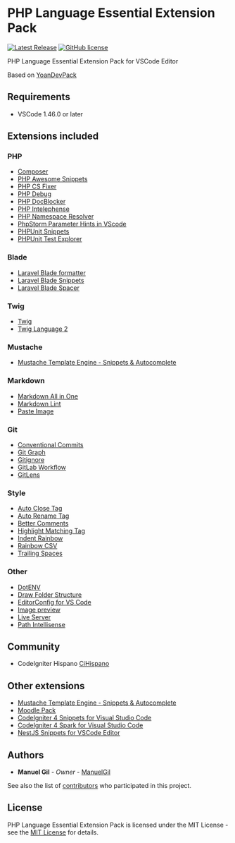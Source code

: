 # PHP Language Essential Extension Pack

[![Latest Release](https://img.shields.io/visual-studio-marketplace/v/imgildev.vscode-php-language-pack?style=flat&label=VS%20Marketplace&logo=visual-studio-code)](https://marketplace.visualstudio.com/items?itemName=imgildev.vscode-php-language-pack)
[![GitHub license](https://img.shields.io/github/license/ManuelGil/vscode-php-language-pack)]()

PHP Language Essential Extension Pack for VSCode Editor

Based on [YoanDevPack](https://marketplace.visualstudio.com/items?itemName=YoanBernabeu.yoandevpack)

## Requirements

- VSCode 1.46.0 or later

## Extensions included

### PHP

- [Composer](https://marketplace.visualstudio.com/items?itemName=devsense.composer-php-vscode)
- [PHP Awesome Snippets](https://marketplace.visualstudio.com/items?itemName=hakcorp.php-awesome-snippets)
- [PHP CS Fixer](https://marketplace.visualstudio.com/items?itemName=junstyle.php-cs-fixer)
- [PHP Debug](https://marketplace.visualstudio.com/items?itemName=xdebug.php-debug)
- [PHP DocBlocker](https://marketplace.visualstudio.com/items?itemName=neilbrayfield.php-docblocker)
- [PHP Intelephense](https://marketplace.visualstudio.com/items?itemName=bmewburn.vscode-intelephense-client)
- [PHP Namespace Resolver](https://marketplace.visualstudio.com/items?itemName=mehedidracula.php-namespace-resolver)
- [PhpStorm Parameter Hints in VScode](https://marketplace.visualstudio.com/items?itemName=mrchetan.phpstorm-parameter-hints-in-vscode)
- [PHPUnit Snippets](https://marketplace.visualstudio.com/items?itemName=onecentlin.phpunit-snippets)
- [PHPUnit Test Explorer](https://marketplace.visualstudio.com/items?itemName=recca0120.vscode-phpunit)

### Blade

- [Laravel Blade formatter](https://marketplace.visualstudio.com/items?itemName=shufo.vscode-blade-formatter)
- [Laravel Blade Snippets](https://marketplace.visualstudio.com/items?itemName=onecentlin.laravel-blade)
- [Laravel Blade Spacer](https://marketplace.visualstudio.com/items?itemName=austenc.laravel-blade-spacer)

### Twig

- [Twig](https://marketplace.visualstudio.com/items?itemName=whatwedo.twig)
- [Twig Language 2](https://marketplace.visualstudio.com/items?itemName=mblode.twig-language-2)

### Mustache

- [Mustache Template Engine - Snippets & Autocomplete](https://marketplace.visualstudio.com/items?itemName=imgildev.vscode-mustache-snippets)

### Markdown

- [Markdown All in One](https://marketplace.visualstudio.com/items?itemName=yzhang.markdown-all-in-one)
- [Markdown Lint](https://marketplace.visualstudio.com/items?itemName=davidanson.vscode-markdownlint)
- [Paste Image](https://marketplace.visualstudio.com/items?itemName=mushan.vscode-paste-image)

### Git

- [Conventional Commits](https://marketplace.visualstudio.com/items?itemName=vivaxy.vscode-conventional-commits)
- [Git Graph](https://marketplace.visualstudio.com/items?itemName=mhutchie.git-graph)
- [Gitignore](https://marketplace.visualstudio.com/items?itemName=codezombiech.gitignore)
- [GitLab Workflow](https://marketplace.visualstudio.com/items?itemName=gitlab.gitlab-workflow)
- [GitLens](https://marketplace.visualstudio.com/items?itemName=eamodio.gitlens)

### Style

- [Auto Close Tag](https://marketplace.visualstudio.com/items?itemName=formulahendry.auto-close-tag)
- [Auto Rename Tag](https://marketplace.visualstudio.com/items?itemName=formulahendry.auto-rename-tag)
- [Better Comments](https://marketplace.visualstudio.com/items?itemName=aaron-bond.better-comments)
- [Highlight Matching Tag](https://marketplace.visualstudio.com/items?itemName=vincaslt.highlight-matching-tag)
- [Indent Rainbow](https://marketplace.visualstudio.com/items?itemName=oderwat.indent-rainbow)
- [Rainbow CSV](https://marketplace.visualstudio.com/items?itemName=mechatroner.rainbow-csv)
- [Trailing Spaces](https://marketplace.visualstudio.com/items?itemName=shardulm94.trailing-spaces)

### Other

- [DotENV](https://marketplace.visualstudio.com/items?itemName=mikestead.dotenv)
- [Draw Folder Structure](https://marketplace.visualstudio.com/items?itemName=jmkrivocapich.drawfolderstructure)
- [EditorConfig for VS Code](https://marketplace.visualstudio.com/items?itemName=editorconfig.editorconfig)
- [Image preview](https://marketplace.visualstudio.com/items?itemName=kisstkondoros.vscode-gutter-preview)
- [Live Server](https://marketplace.visualstudio.com/items?itemName=ritwickdey.liveserver)
- [Path Intellisense](https://marketplace.visualstudio.com/items?itemName=christian-kohler.path-intellisense)

## Community

- CodeIgniter Hispano [CiHispano](https://www.cihispano.org/)

## Other extensions

- [Mustache Template Engine - Snippets & Autocomplete](https://marketplace.visualstudio.com/items?itemName=imgildev.vscode-mustache-snippets)
- [Moodle Pack](https://marketplace.visualstudio.com/items?itemName=imgildev.vscode-moodle-snippets)
- [CodeIgniter 4 Snippets for Visual Studio Code](https://marketplace.visualstudio.com/items?itemName=imgildev.vscode-codeigniter4-snippets)
- [CodeIgniter 4 Spark for Visual Studio Code](https://marketplace.visualstudio.com/items?itemName=imgildev.vscode-codeigniter4-spark)
- [NestJS Snippets for VSCode Editor](https://marketplace.visualstudio.com/items?itemName=imgildev.vscode-nestjs-snippets-extension)

## Authors

- **Manuel Gil** - _Owner_ - [ManuelGil](https://github.com/ManuelGil)

See also the list of [contributors](https://github.com/ManuelGil/vscode-php-language-pack/contributors) who participated in this project.

## License

PHP Language Essential Extension Pack is licensed under the MIT License - see the [MIT License](https://opensource.org/licenses/MIT) for details.
